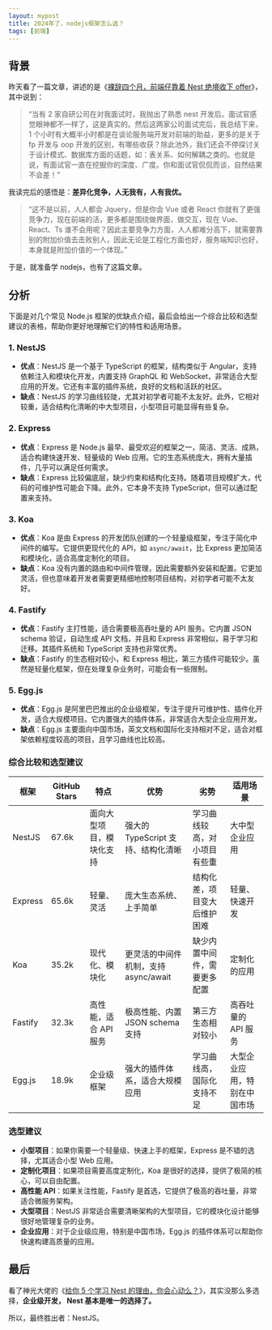 ```yaml
---
layout: mypost
title: 2024年了，nodejs框架怎么选？
tags: [前端]
---
```


## 背景

昨天看了一篇文章，讲述的是《[裸辞四个月，前端仔靠着 Nest 绝境收下 offer](https://mp.weixin.qq.com/s/oa8yhCoR3IpKG2eGRhgJwQ)》，其中说到：

> “当有 2 家自研公司在对我面试时，我抛出了熟悉 nest 开发后。面试官感觉眼神都不一样了，这是真实的。然后这两家公司面试完后，我总结下来，1 个小时有大概半小时都是在谈论服务端开发对前端的助益，更多的是关于 fp 开发与 oop 开发的区别，有哪些收获？除此池外，我们还会不停探讨关于设计模式、数据库方面的话题，如：表关系、如何解耦之类的。也就是说，有面试官一直在挖掘你的深度、广度。你和面试官侃侃而谈，自然结果不会差！”

我读完后的感悟是：**差异化竞争，人无我有，人有我优。**

> “这不是以前，人人都会 Jquery，但是你会 Vue 或者 React 你就有了更强竞争力，现在前端的活，更多都是围绕做界面，做交互，现在 Vue、React、Ts 谁不会用呢？因此主要竞争力方面，人人都难分高下，就需要靠别的附加价值去击败别人，因此无论是工程化方面也好，服务端知识也好，本身就是附加价值的一个体现。”

于是，就准备学 nodejs，也有了这篇文章。

## 分析

下面是对几个常见 Node.js 框架的优缺点介绍，最后会给出一个综合比较和选型建议的表格，帮助你更好地理解它们的特性和适用场景。

### 1. **NestJS**

- **优点**：NestJS 是一个基于 TypeScript 的框架，结构类似于 Angular，支持依赖注入和模块化开发，内置支持 GraphQL 和 WebSocket，非常适合大型应用的开发。它还有丰富的插件系统，良好的文档和活跃的社区。
- **缺点**：NestJS 的学习曲线较陡，尤其对初学者可能不太友好。此外，它相对较重，适合结构化清晰的中大型项目，小型项目可能显得有些复杂。

### 2. **Express**

- **优点**：Express 是 Node.js 最早、最受欢迎的框架之一，简洁、灵活、成熟，适合构建快速开发、轻量级的 Web 应用。它的生态系统庞大，拥有大量插件，几乎可以满足任何需求。
- **缺点**：Express 比较偏底层，缺少约束和结构化支持。随着项目规模扩大，代码的可维护性可能会下降。此外，它本身不支持 TypeScript，但可以通过配置来支持。

### 3. **Koa**

- **优点**：Koa 是由 Express 的开发团队创建的一个轻量级框架，专注于简化中间件的编写。它提供更现代化的 API，如 `async/await`，比 Express 更加简洁和模块化，适合高度定制化的项目。
- **缺点**：Koa 没有内置的路由和中间件管理，因此需要额外安装和配置。它更加灵活，但也意味着开发者需要更精细地控制项目结构，对初学者可能不太友好。

### 4. **Fastify**

- **优点**：Fastify 主打性能，适合需要极高吞吐量的 API 服务。它内置 JSON schema 验证，自动生成 API 文档，并且和 Express 非常相似，易于学习和迁移。其插件系统和 TypeScript 支持也非常优秀。
- **缺点**：Fastify 的生态相对较小，和 Express 相比，第三方插件可能较少。虽然是轻量化框架，但在处理复杂业务时，可能会有一些限制。

### 5. **Egg.js**

- **优点**：Egg.js 是阿里巴巴推出的企业级框架，专注于提升可维护性、插件化开发，适合大规模项目。它内置强大的插件体系，非常适合大型企业应用开发。
- **缺点**：Egg.js 主要面向中国市场，英文文档和国际化支持相对不足，适合对框架依赖程度较高的项目，且学习曲线也比较高。

### 综合比较和选型建议

| 框架    | GitHub Stars | 特点                     | 优势                                 | 劣势                         | 适用场景                     |
| ------- | ------------ | ------------------------ | ------------------------------------ | ---------------------------- | ---------------------------- |
| NestJS  | 67.6k        | 面向大型项目，模块化支持 | 强大的 TypeScript 支持、结构化清晰   | 学习曲线较高，对小项目有些重 | 大中型企业应用               |
| Express | 65.6k        | 轻量、灵活               | 庞大生态系统、上手简单               | 结构化差，项目变大后维护困难 | 轻量、快速开发               |
| Koa     | 35.2k        | 现代化、模块化           | 更灵活的中间件机制，支持 async/await | 缺少内置中间件，需要更多配置 | 定制化的应用                 |
| Fastify | 32.3k        | 高性能，适合 API 服务    | 极高性能、内置 JSON schema 支持      | 第三方生态相对较小           | 高吞吐量的 API 服务          |
| Egg.js  | 18.9k        | 企业级框架               | 强大的插件体系，适合大规模应用       | 学习曲线高，国际化支持不足   | 大型企业应用，特别在中国市场 |

### 选型建议

- **小型项目**：如果你需要一个轻量级、快速上手的框架，Express 是不错的选择，尤其适合小型 Web 应用。
- **定制化项目**：如果项目需要高度定制化，Koa 是很好的选择，提供了极简的核心，可以自由配置。
- **高性能 API**：如果关注性能，Fastify 是首选，它提供了极高的吞吐量，非常适合微服务架构。
- **大型项目**：NestJS 非常适合需要清晰架构的大型项目，它的模块化设计能够很好地管理复杂的业务。
- **企业应用**：对于企业级应用，特别是中国市场，Egg.js 的插件体系可以帮助你快速构建高质量的应用。

## 最后

看了神光大佬的《[给你 5 个学习 Nest 的理由，你会心动么？](https://juejin.cn/book/7226988578700525605/section/7238472356557570103)》，其实没那么多选择，**企业级开发， Nest 基本是唯一的选择了。**

所以，最终胜出者：NestJS。
